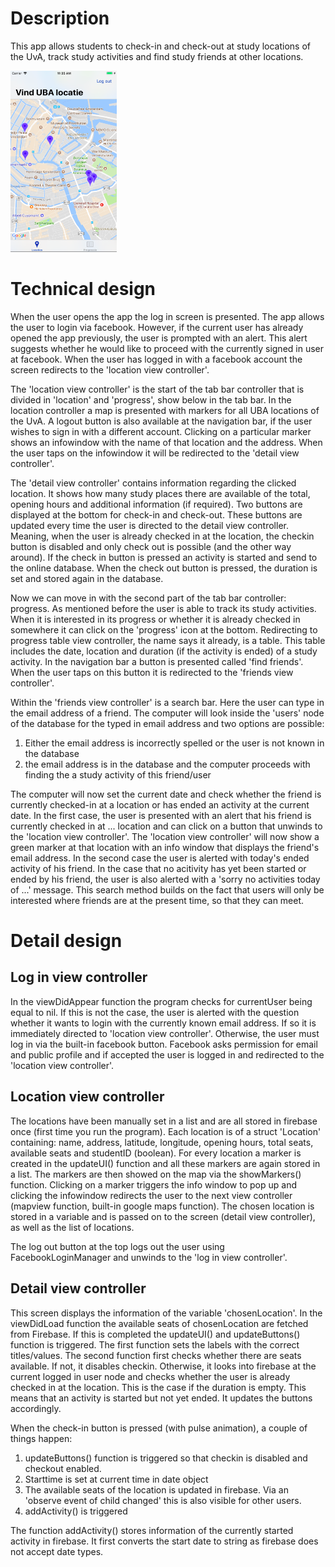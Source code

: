# Description
This app allows students to check-in and check-out at study locations of the UvA, track study activities and find study friends at other locations.

<img src=https://github.com/kikivanrongen/FlexStudy/blob/master/doc/Scherm2.png width="170" height="290" />

# Technical design
When the user opens the app the log in screen is presented. The app allows the user to login via facebook. However, if the current user has already opened the app previously, the user is prompted with an alert. This alert suggests whether he would like to proceed with the currently signed in user at facebook. When the user has logged in with a facebook account the screen redirects to the 'location view controller'. 

The 'location view controller' is the start of the tab bar controller that is divided in 'location' and 'progress', show below in the tab bar. In the location controller a map is presented with markers for all UBA locations of the UvA. A logout button is also available at the navigation bar, if the user wishes to sign in with a different account. Clicking on a particular marker shows an infowindow with the name of that location and the address. When the user taps on the infowindow it will be redirected to the 'detail view controller'. 

The 'detail view controller' contains information regarding the clicked location. It shows how many study places there are available of the total, opening hours and additional information (if required). Two buttons are displayed at the bottom for check-in and check-out. These buttons are updated every time the user is directed to the detail view controller. Meaning, when the user is already checked in at the location, the checkin button is disabled and only check out is possible (and the other way around). If the check in button is pressed an activity is started and send to the online database. When the check out button is pressed, the duration is set and stored again in the database. 

Now we can move in with the second part of the tab bar controller: progress. As mentioned before the user is able to track its study activities. When it is interested in its progress or whether it is already checked in somewhere it can click on the 'progress' icon at the bottom. Redirecting to progress table view controller, the name says it already, is a table. This table includes the date, location and duration (if the activity is ended) of a study activity. In the navigation bar a button is presented called 'find friends'. When the user taps on this button it is redirected to the 'friends view controller'.

Within the 'friends view controller' is a search bar. Here the user can type in the email address of a friend. The computer will look inside the 'users' node of the database for the typed in email address and two options are possible:

1) Either the email address is incorrectly spelled or the user is not known in the database
2) the email address is in the database and the computer proceeds with finding the a study activity of this friend/user

The computer will now set the current date and check whether the friend is currently checked-in at a location or has ended an activity at the current date. In the first case, the user is presented with an alert that his friend is currently checked in at ... location and can click on a button that unwinds to the 'location view controller'. The 'location view controller' will now show a green marker at that location with an info window that displays the friend's email address. In the second case the user is alerted with today's ended activity of his friend. In the case that no acitivity has yet been started or ended by his friend, the user is also alerted with a 'sorry no activities today of ...' message. This search method builds on the fact that users will only be interested where friends are at the present time, so that they can meet.

# Detail design
## Log in view controller
In the viewDidAppear function the program checks for currentUser being equal to nil. If this is not the case, the user is alerted with the question whether it wants to login with the currently known email address. If so it is immediately directed to 'location view controller'.
Otherwise, the user must log in via the built-in facebook button. Facebook asks permission for email and public profile and if accepted the user is logged in and redirected to the 'location view controller'.

## Location view controller
The locations have been manually set in a list and are all stored in firebase once (first time you run the program). Each location is of a struct 'Location' containing: name, address, latitude, longitude, opening hours, total seats, available seats and studentID (boolean). For every location a marker is created in the updateUI() function and all these markers are again stored in a list. The markers are then showed on the map via the showMarkers() function. Clicking on a marker triggers the info window to pop up and clicking the infowindow redirects the user to the next view controller (mapview function, built-in google maps function). The chosen location is stored in a variable and is passed on to the screen (detail view controller), as well as the list of locations.

The log out button at the top logs out the user using FacebookLoginManager and unwinds to the 'log in view controller'.

## Detail view controller
This screen displays the information of the variable 'chosenLocation'. In the viewDidLoad function the available seats of chosenLocation are fetched from Firebase. If this is completed the updateUI() and updateButtons() function is triggered. The first function sets the labels with the correct titles/values. The second function first checks whether there are seats available. If not, it disables checkin. Otherwise, it looks into firebase at the current logged in user node and checks whether the user is already checked in at the location. This is the case if the duration is empty. This means that an activity is started but not yet ended. It updates the buttons accordingly. 

When the check-in button is pressed (with pulse animation), a couple of things happen:
1) updateButtons() function is triggered so that checkin is disabled and checkout enabled. 
2) Starttime is set at current time in date object
3) The available seats of the location is updated in firebase. Via an 'observe event of child changed' this is also visible for other users.
4) addActivity() is triggered

The function addActivity() stores information of the currently started activity in firebase. It first converts the start date to string as firebase does not accept date types.  

 

